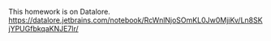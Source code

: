 This homework is on Datalore.
https://datalore.jetbrains.com/notebook/RcWnlNjoSOmKL0Jw0MjiKv/Ln8SKjYPUGfbkqaKNJE7lr/
